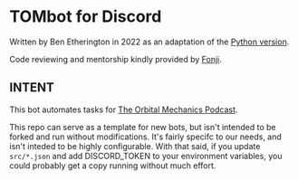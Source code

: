 # TOMbot for Discord

Written by Ben Etherington in 2022 as an adaptation of the [Python version](https://github.com/benetherington/discord-bot).

Code reviewing and mentorship kindly provided by [Fonji](https://github.com/fonji).

## INTENT

This bot automates tasks for [The Orbital Mechanics Podcast](http://orbitalpodcast.com).

This repo can serve as a template for new bots, but isn't intended to be forked
and run without modifications. It's fairly specifc to our needs, and isn't
inteded to be highly configurable. With that said, if you update `src/*.json`
and add DISCORD_TOKEN to your environment variables, you could probably get a
copy running without much effort.
